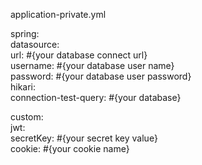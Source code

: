 application-private.yml   

spring:    
    datasource:    
        url: #{your database connect url}    
        username: #{your database user name}    
        password: #{your database user password}    
        hikari:    
            connection-test-query: #{your database}    
               
custom:    
    jwt:    
        secretKey: #{your secret key value}    
        cookie: #{your cookie name}    